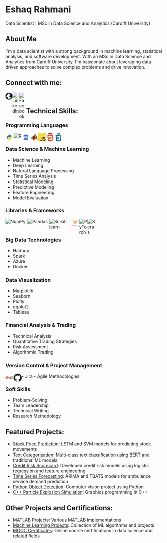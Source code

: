 # Eshaq Rahmani
Data Scientist | MSc in Data Science and Analytics (Cardiff University)

## About Me
I'm a data scientist with a strong background in machine learning, statistical analysis, and software development. With an MSc in Data Science and Analytics from Cardiff University, I'm passionate about leveraging data-driven approaches to solve complex problems and drive innovation.

## Connect with me:
[<img align="left" alt="Portfolio" width="22px" src="https://raw.githubusercontent.com/iconic/open-iconic/master/svg/globe.svg" />][website]
[<img align="left" alt="LinkedIn" width="22px" src="https://cdn.jsdelivr.net/npm/simple-icons@v3/icons/linkedin.svg" />][linkedin]
[<img align="left" alt="Facebook" width="22px" src="https://simpleicons.org/icons/facebook.svg" />][facebook]

<br />

## Technical Skills:

### Programming Languages
<img align="left" alt="Python" width="26px" src="https://raw.githubusercontent.com/github/explore/80688e429a7d4ef2fca1e82350fe8e3517d3494d/topics/python/python.png" />
<img align="left" alt="R" width="26px" src="https://www.r-project.org/logo/Rlogo.svg" />
<img align="left" alt="SQL" width="26px" src="https://raw.githubusercontent.com/github/explore/80688e429a7d4ef2fca1e82350fe8e3517d3494d/topics/sql/sql.png" />
<img align="left" alt="MATLAB" width="26px" src="https://raw.githubusercontent.com/github/explore/80688e429a7d4ef2fca1e82350fe8e3517d3494d/topics/matlab/matlab.png" />
<img align="left" alt="JavaScript" width="26px" src="https://raw.githubusercontent.com/github/explore/80688e429a7d4ef2fca1e82350fe8e3517d3494d/topics/javascript/javascript.png" />
<img align="left" alt="HTML5" width="26px" src="https://raw.githubusercontent.com/github/explore/80688e429a7d4ef2fca1e82350fe8e3517d3494d/topics/html/html.png" />
<img align="left" alt="CSS3" width="26px" src="https://raw.githubusercontent.com/github/explore/80688e429a7d4ef2fca1e82350fe8e3517d3494d/topics/css/css.png" />

<br />

### Data Science & Machine Learning
- Machine Learning
- Deep Learning
- Natural Language Processing
- Time Series Analysis
- Statistical Modeling
- Predictive Modeling
- Feature Engineering
- Model Evaluation

### Libraries & Frameworks
<img align="left" alt="NumPy" width="70px" src="https://raw.githubusercontent.com/numpy/numpy/158159d43a988ff418df5aee3c8b3ecfcb1d0986/branding/logo/primary/numpylogo.svg" />
<img align="left" alt="Pandas" width="70px" src="https://camo.githubusercontent.com/981d48e57e23a4907cebc4eb481799b5882595ea978261f22a3e131dcd6ebee6/68747470733a2f2f70616e6461732e7079646174612e6f72672f7374617469632f696d672f70616e6461732e737667" />
<img align="left" alt="Scikit-learn" width="70px" src="https://github.com/scikit-learn/scikit-learn/raw/main/doc/logos/scikit-learn-logo.png" />
<img align="left" alt="TensorFlow" width="26px" src="https://raw.githubusercontent.com/github/explore/80688e429a7d4ef2fca1e82350fe8e3517d3494d/topics/tensorflow/tensorflow.png" />
<img align="left" alt="PyTorch" width="26px" src="https://pytorch.org/assets/images/pytorch-logo.png" />
<img align="left" alt="Keras" width="26px" src="https://keras.io/img/logo.png" />

<br />
<br />

### Big Data Technologies
- Hadoop
- Spark
- Azure
- Docker

### Data Visualization
- Matplotlib
- Seaborn
- Plotly
- ggplot2
- Tableau

### Financial Analysis & Trading
- Technical Analysis
- Quantitative Trading Strategies
- Risk Assessment
- Algorithmic Trading

### Version Control & Project Management
<img align="left" alt="Git" width="26px" src="https://raw.githubusercontent.com/github/explore/80688e429a7d4ef2fca1e82350fe8e3517d3494d/topics/git/git.png" />
<img align="left" alt="GitHub" width="26px" src="https://raw.githubusercontent.com/github/explore/78df643247d429f6cc873026c0622819ad797942/topics/github/github.png" />
- Jira
- Agile Methodologies

<br />

### Soft Skills
- Problem-Solving
- Team Leadership
- Technical Writing
- Research Methodology

## Featured Projects:
- [Stock Price Prediction](link-to-repo): LSTM and SVM models for predicting stock movements
- [Text Categorization](link-to-repo): Multi-class text classification using BERT and traditional ML models
- [Credit Risk Scorecard](link-to-repo): Developed credit risk models using logistic regression and feature engineering
- [Time Series Forecasting](link-to-repo): ARIMA and TBATS models for ambulance service demand prediction
- [Python Object Detection](https://github.com/eshaq95/RsBot): Computer vision project using Python
- [C++ Particle Explosion Simulation](https://github.com/eshaq95/Particle_explosion_Project): Graphics programming in C++

## Other Projects and Certifications:
- [MATLAB Projects](https://github.com/eshaq95/MATLAB-projects): Various MATLAB implementations
- [Machine Learning Projects](https://github.com/eshaq95/Machine_learning): Collection of ML algorithms and projects
- [MOOC Certificates](https://github.com/eshaq95/MOOC-certificates): Online course certifications in data science and related fields

[website]: https://eshaq95.github.io/Portfolio/
[linkedin]: https://www.linkedin.com/in/eshaq-rahmani-495043197/
[facebook]: http://www.facebook.com/isak.rahmani
